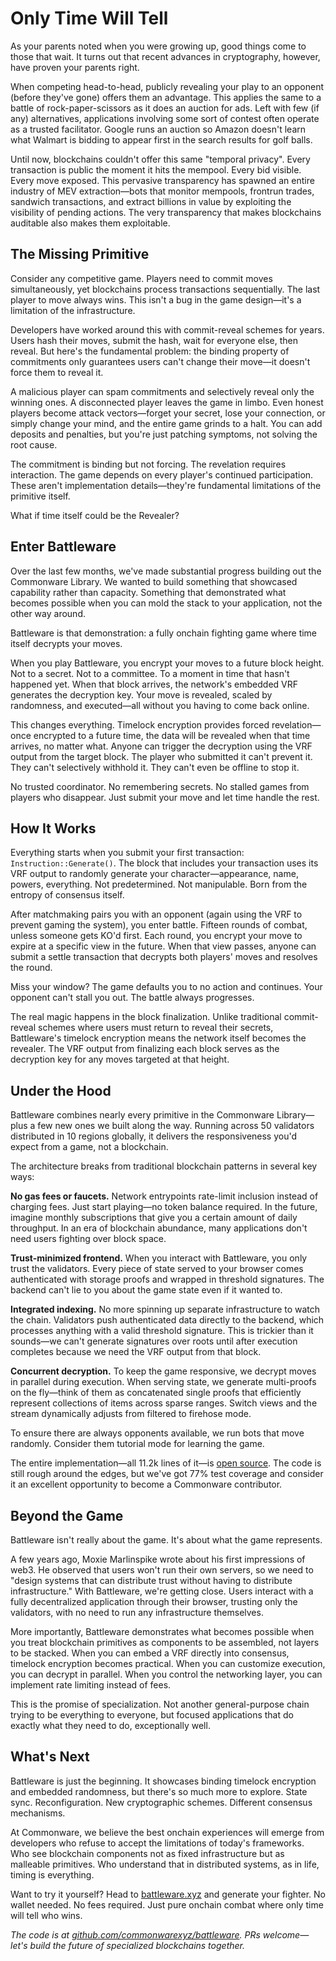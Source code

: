 # Only Time Will Tell

As your parents noted when you were growing up, good things come to those that wait. It turns out that recent advances in cryptography, however, have proven your parents right.

When competing head-to-head, publicly revealing your play to an opponent (before they've gone) offers them an advantage. This applies the same to a battle of rock-paper-scissors as it does an auction for ads. Left with few (if any) alternatives, applications involving some sort of contest often operate as a trusted facilitator. Google runs an auction so Amazon doesn't learn what Walmart is bidding to appear first in the search results for golf balls.

Until now, blockchains couldn't offer this same "temporal privacy". Every transaction is public the moment it hits the mempool. Every bid visible. Every move exposed. This pervasive transparency has spawned an entire industry of MEV extraction—bots that monitor mempools, frontrun trades, sandwich transactions, and extract billions in value by exploiting the visibility of pending actions. The very transparency that makes blockchains auditable also makes them exploitable.

## The Missing Primitive

Consider any competitive game. Players need to commit moves simultaneously, yet blockchains process transactions sequentially. The last player to move always wins. This isn't a bug in the game design—it's a limitation of the infrastructure.

Developers have worked around this with commit-reveal schemes for years. Users hash their moves, submit the hash, wait for everyone else, then reveal. But here's the fundamental problem: the binding property of commitments only guarantees users can't change their move—it doesn't force them to reveal it.

A malicious player can spam commitments and selectively reveal only the winning ones. A disconnected player leaves the game in limbo. Even honest players become attack vectors—forget your secret, lose your connection, or simply change your mind, and the entire game grinds to a halt. You can add deposits and penalties, but you're just patching symptoms, not solving the root cause.

The commitment is binding but not forcing. The revelation requires interaction. The game depends on every player's continued participation. These aren't implementation details—they're fundamental limitations of the primitive itself.

What if time itself could be the Revealer?

## Enter Battleware

Over the last few months, we've made substantial progress building out the Commonware Library. We wanted to build something that showcased capability rather than capacity. Something that demonstrated what becomes possible when you can mold the stack to your application, not the other way around.

Battleware is that demonstration: a fully onchain fighting game where time itself decrypts your moves.

When you play Battleware, you encrypt your moves to a future block height. Not to a secret. Not to a committee. To a moment in time that hasn't happened yet. When that block arrives, the network's embedded VRF generates the decryption key. Your move is revealed, scaled by randomness, and executed—all without you having to come back online.

This changes everything. Timelock encryption provides forced revelation—once encrypted to a future time, the data will be revealed when that time arrives, no matter what. Anyone can trigger the decryption using the VRF output from the target block. The player who submitted it can't prevent it. They can't selectively withhold it. They can't even be offline to stop it.

No trusted coordinator. No remembering secrets. No stalled games from players who disappear. Just submit your move and let time handle the rest.

## How It Works

Everything starts when you submit your first transaction: `Instruction::Generate()`. The block that includes your transaction uses its VRF output to randomly generate your character—appearance, name, powers, everything. Not predetermined. Not manipulable. Born from the entropy of consensus itself.

After matchmaking pairs you with an opponent (again using the VRF to prevent gaming the system), you enter battle. Fifteen rounds of combat, unless someone gets KO'd first. Each round, you encrypt your move to expire at a specific view in the future. When that view passes, anyone can submit a settle transaction that decrypts both players' moves and resolves the round.

Miss your window? The game defaults you to no action and continues. Your opponent can't stall you out. The battle always progresses.

The real magic happens in the block finalization. Unlike traditional commit-reveal schemes where users must return to reveal their secrets, Battleware's timelock encryption means the network itself becomes the revealer. The VRF output from finalizing each block serves as the decryption key for any moves targeted at that height.

## Under the Hood

Battleware combines nearly every primitive in the Commonware Library—plus a few new ones we built along the way. Running across 50 validators distributed in 10 regions globally, it delivers the responsiveness you'd expect from a game, not a blockchain.

The architecture breaks from traditional blockchain patterns in several key ways:

**No gas fees or faucets.** Network entrypoints rate-limit inclusion instead of charging fees. Just start playing—no token balance required. In the future, imagine monthly subscriptions that give you a certain amount of daily throughput. In an era of blockchain abundance, many applications don't need users fighting over block space.

**Trust-minimized frontend.** When you interact with Battleware, you only trust the validators. Every piece of state served to your browser comes authenticated with storage proofs and wrapped in threshold signatures. The backend can't lie to you about the game state even if it wanted to.

**Integrated indexing.** No more spinning up separate infrastructure to watch the chain. Validators push authenticated data directly to the backend, which processes anything with a valid threshold signature. This is trickier than it sounds—we can't generate signatures over roots until after execution completes because we need the VRF output from that block.

**Concurrent decryption.** To keep the game responsive, we decrypt moves in parallel during execution. When serving state, we generate multi-proofs on the fly—think of them as concatenated single proofs that efficiently represent collections of items across sparse ranges. Switch views and the stream dynamically adjusts from filtered to firehose mode.

To ensure there are always opponents available, we run bots that move randomly. Consider them tutorial mode for learning the game.

The entire implementation—all 11.2k lines of it—is [open source](https://github.com/commonwarexyz/battleware). The code is still rough around the edges, but we've got 77% test coverage and consider it an excellent opportunity to become a Commonware contributor.

## Beyond the Game

Battleware isn't really about the game. It's about what the game represents.

A few years ago, Moxie Marlinspike wrote about his first impressions of web3. He observed that users won't run their own servers, so we need to "design systems that can distribute trust without having to distribute infrastructure." With Battleware, we're getting close. Users interact with a fully decentralized application through their browser, trusting only the validators, with no need to run any infrastructure themselves.

More importantly, Battleware demonstrates what becomes possible when you treat blockchain primitives as components to be assembled, not layers to be stacked. When you can embed a VRF directly into consensus, timelock encryption becomes practical. When you can customize execution, you can decrypt in parallel. When you control the networking layer, you can implement rate limiting instead of fees.

This is the promise of specialization. Not another general-purpose chain trying to be everything to everyone, but focused applications that do exactly what they need to do, exceptionally well.

## What's Next

Battleware is just the beginning. It showcases binding timelock encryption and embedded randomness, but there's so much more to explore. State sync. Reconfiguration. New cryptographic schemes. Different consensus mechanisms.

At Commonware, we believe the best onchain experiences will emerge from developers who refuse to accept the limitations of today's frameworks. Who see blockchain components not as fixed infrastructure but as malleable primitives. Who understand that in distributed systems, as in life, timing is everything.

Want to try it yourself? Head to [battleware.xyz](https://battleware.xyz) and generate your fighter. No wallet needed. No fees required. Just pure onchain combat where only time will tell who wins.

*The code is at [github.com/commonwarexyz/battleware](https://github.com/commonwarexyz/battleware). PRs welcome—let's build the future of specialized blockchains together.*
